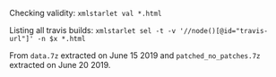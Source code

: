 

Checking validity: `xmlstarlet val *.html`

Listing all travis builds: `xmlstarlet sel -t -v '//node()[@id="travis-url"]' -n $x *.html`

From `data.7z` extracted on June 15 2019 and `patched_no_patches.7z` extracted on June 20 2019.
